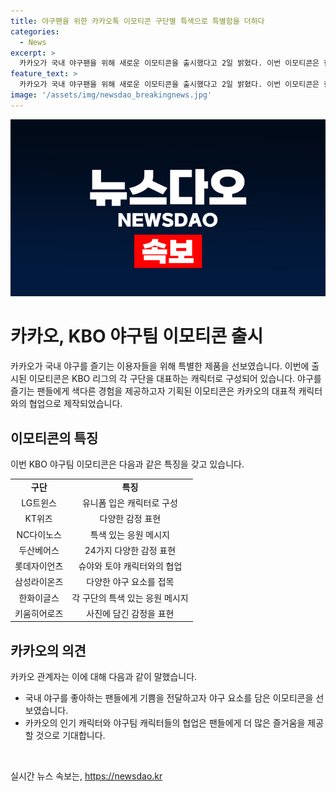 ```yaml
---
title: 야구팬을 위한 카카오톡 이모티콘 구단별 특색으로 특별함을 더하다
categories:
  - News
excerpt: >
  카카오가 국내 야구팬을 위해 새로운 이모티콘을 출시했다고 2일 밝혔다. 이번 이모티콘은 한국야구위원회(KBO)를 비롯한 9개 구단의 특색 있는 유니폼을 착용한 캐릭터로 구성되어 있으며, 야구 경기를 관람하며 느낄 수 있는 24가지 다양한 감정을 표현하고 있다. 각 구단의 특색 있는 응원 메시지를 담아 사용자들에게 즐거움을 더해주는 것이 특징이다. 이를 통해 카카오는 야구를 즐기는 팬들에게 색다른 응원 경험을 제공하고자 한다고 밝혔다.
feature_text: >
  카카오가 국내 야구팬을 위해 새로운 이모티콘을 출시했다고 2일 밝혔다. 이번 이모티콘은 한국야구위원회(KBO)를 비롯한 9개 구단의 특색 있는 유니폼을 착용한 캐릭터로 구성되어 있으며, 야구 경기를 관람하며 느낄 수 있는 24가지 다양한 감정을 표현하고 있다. 각 구단의 특색 있는 응원 메시지를 담아 사용자들에게 즐거움을 더해주는 것이 특징이다. 이를 통해 카카오는 야구를 즐기는 팬들에게 색다른 응원 경험을 제공하고자 한다고 밝혔다.
image: '/assets/img/newsdao_breakingnews.jpg'
---
```


<p><img src="/assets/img/newsdao_breakingnews.jpg" alt="flaretime 속보" /></p>

<h1>카카오, KBO 야구팀 이모티콘 출시</h1>

<p data-ke-size="size16">카카오가 국내 야구를 즐기는 이용자들을 위해 특별한 제품을 선보였습니다. 이번에 출시된 이모티콘은 KBO 리그의 각 구단을 대표하는 캐릭터로 구성되어 있습니다. 야구를 즐기는 팬들에게 색다른 경험을 제공하고자 기획된 이모티콘은 카카오의 대표적 캐릭터와의 협업으로 제작되었습니다.</p>

<h2 data-ke-size="size26">이모티콘의 특징</h2>

<p data-ke-size="size16">이번 KBO 야구팀 이모티콘은 다음과 같은 특징을 갖고 있습니다.</p>

<table>
   <tbody>
      <tr>
         <td style="text-align: center; height: 17px;"><b>구단</b></td>
         <td style="text-align: center; height: 17px;"><b>특징</b></td>
      </tr>
      <tr>
         <td style="text-align: center; height: 17px;">LG트윈스</td>
         <td style="text-align: center; height: 17px;">유니폼 입은 캐릭터로 구성</td>
      </tr>
      <tr>
         <td style="text-align: center; height: 17px;">KT위즈</td>
         <td style="text-align: center; height: 17px;">다양한 감정 표현</td>
      </tr>
      <tr>
         <td style="text-align: center; height: 17px;">NC다이노스</td>
         <td style="text-align: center; height: 17px;">특색 있는 응원 메시지</td>
      </tr>
      <tr>
        <td style="text-align: center; height: 17px;">두산베어스</td>
        <td style="text-align: center; height: 17px;">24가지 다양한 감정 표현</td>
      </tr>
      <tr>
         <td style="text-align: center; height: 17px;">롯데자이언츠</td>
         <td style="text-align: center; height: 17px;">슈야와 토야 캐릭터와의 협업</td>
      </tr>
      <tr>
         <td style="text-align: center; height: 17px;">삼성라이온즈</td>
         <td style="text-align: center; height: 17px;">다양한 야구 요소를 접목</td>
      </tr>
      <tr>
         <td style="text-align: center; height: 17px;">한화이글스</td>
         <td style="text-align: center; height: 17px;">각 구단의 특색 있는 응원 메시지</td>
      </tr>
      <tr>
         <td style="text-align: center; height: 17px;">키움히어로즈</td>
         <td style="text-align: center; height: 17px;">사진에 담긴 감정을 표현</td>
      </tr>
   </tbody>
</table>

<h2 data-ke-size="size26">카카오의 의견</h2>

<p data-ke-size="size16">카카오 관계자는 이에 대해 다음과 같이 말했습니다.</p>

<ul>
   <li>국내 야구를 좋아하는 팬들에게 기쁨을 전달하고자 야구 요소를 담은 이모티콘을 선보였습니다.</li>
   <li>카카오의 인기 캐릭터와 야구팀 캐릭터들의 협업은 팬들에게 더 많은 즐거움을 제공할 것으로 기대합니다.</li>
</ul>

<p data-ke-size="size16">&nbsp;</p>
실시간 뉴스 속보는, <a href="https://newsdao.kr" rel="dofollow">https://newsdao.kr</a>


